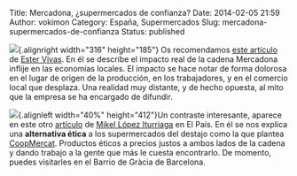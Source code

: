 Title: Mercadona, ¿supermercados de confianza?
Date: 2014-02-05 21:59
Author: vokimon
Category: España, Supermercados
Slug: mercadona-supermercados-de-confianza
Status: published

![](http://esthervivas.files.wordpress.com/2014/02/mercadona.jpg?w=316&h=190){.alignright width="316" height="185"} Os recomendamos [este artículo](http://esthervivas.com/2014/02/05/mercadona-supermercados-de-confianza/) de [Ester Vivas](http://esthervivas.com/). En él se describe el impacto real de la cadena Mercadona inflije en las economías locales. El impacto se hace notar de forma dolorosa en el lugar de origen de la producción, en los trabajadores, y en el comercio local que desplaza. Una realidad muy distante, y de hecho opuesta, al mito que la empresa se ha encargado de difundir.

![](http://blogs.elpais.com/.a/6a00d8341bfb1653ef019b050251d4970d-550wi){.alignleft width="40%" height="412"}Un contraste interesante, aparece en este otro [artículo](http://blogs.elpais.com/el-comidista/2014/01/coopmercat-el-supermercado-con-conciencia.html) de [Mikel López Iturriaga](http://elpais.com/autor/mikel_lopez_iturriaga/a/) en El País. En él se nos explica una **alternativa ética** a los supermercados del destajo como la que plantea [CoopMercat](http://www.coopmercat.coop/). Productos éticos a precios justos a ambos lados de la cadena y dando trabajo a la gente que más le cuesta encontrarlo. De momento, puedes visitarles en el Barrio de Gràcia de Barcelona.
